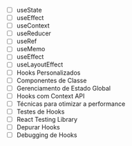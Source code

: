 


- [ ] useState
- [ ] useEffect
- [ ] useContext 
- [ ] useReducer
- [ ] useRef
- [ ] useMemo
- [ ] useEffect
- [ ] useLayoutEffect
- [ ] Hooks Personalizados
- [ ] Componentes de Classe
- [ ] Gerenciamento de Estado Global
- [ ] Hooks com Context API
- [ ] Técnicas para otimizar a performance 
- [ ] Testes de Hooks
- [ ] React Testing Library
- [ ] Depurar Hooks
- [ ] Debugging de Hooks
